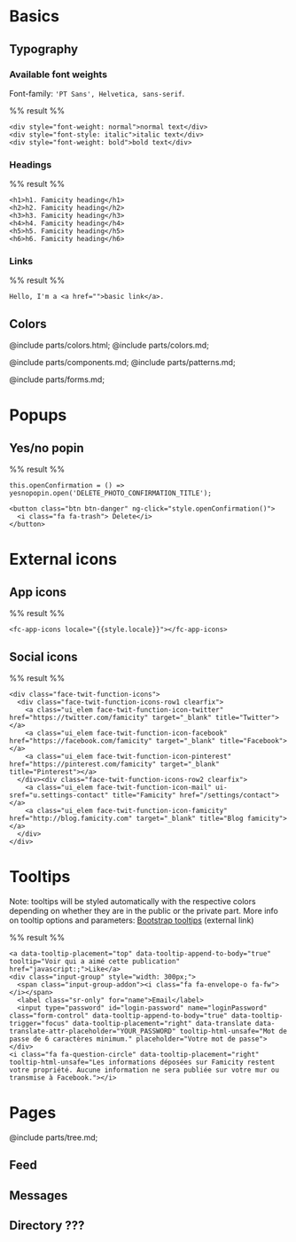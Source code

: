 # Basics

## Typography

### Available font weights

Font-family: `'PT Sans', Helvetica, sans-serif`.

%% result %%
```
<div style="font-weight: normal">normal text</div>
<div style="font-style: italic">italic text</div>
<div style="font-weight: bold">bold text</div>
```

### Headings

%% result %%
```
<h1>h1. Famicity heading</h1>
<h2>h2. Famicity heading</h2>
<h3>h3. Famicity heading</h3>
<h4>h4. Famicity heading</h4>
<h5>h5. Famicity heading</h5>
<h6>h6. Famicity heading</h6>
```

### Links

%% result %%
```
Hello, I'm a <a href="">basic link</a>.
```

## Colors

@include parts/colors.html;
@include parts/colors.md;

@include parts/components.md;
@include parts/patterns.md;

@include parts/forms.md;

# Popups

## Yes/no popin
%% result %%
```
this.openConfirmation = () => yesnopopin.open('DELETE_PHOTO_CONFIRMATION_TITLE');
```
```
<button class="btn btn-danger" ng-click="style.openConfirmation()">
  <i class="fa fa-trash"> Delete</i>
</button>
```

# External icons

## App icons

%% result %%
```
<fc-app-icons locale="{{style.locale}}"></fc-app-icons>
```

## Social icons

%% result %%
```
<div class="face-twit-function-icons">
  <div class="face-twit-function-icons-row1 clearfix">
    <a class="ui_elem face-twit-function-icon-twitter" href="https://twitter.com/famicity" target="_blank" title="Twitter"></a>
    <a class="ui_elem face-twit-function-icon-facebook" href="https://facebook.com/famicity" target="_blank" title="Facebook"></a>
    <a class="ui_elem face-twit-function-icon-pinterest" href="https://pinterest.com/famicity" target="_blank" title="Pinterest"></a>
  </div><div class="face-twit-function-icons-row2 clearfix">
    <a class="ui_elem face-twit-function-icon-mail" ui-sref="u.settings-contact" title="Famicity" href="/settings/contact"></a>
    <a class="ui_elem face-twit-function-icon-famicity" href="http://blog.famicity.com" target="_blank" title="Blog famicity"></a>
  </div>
</div>
```


# Tooltips

Note: tooltips will be styled automatically with the respective colors depending on whether they are in the public or the private part.
More info on tooltip options and parameters: <a href="http://getbootstrap.com/javascript/#tooltips" target="_blank">Bootstrap tooltips</a> (external link)

%% result %%
```
<a data-tooltip-placement="top" data-tooltip-append-to-body="true" tooltip="Voir qui a aimé cette publication" href="javascript:;">Like</a>
<div class="input-group" style="width: 300px;">
  <span class="input-group-addon"><i class="fa fa-envelope-o fa-fw"></i></span>
  <label class="sr-only" for="name">Email</label>
  <input type="password" id="login-password" name="loginPassword" class="form-control" data-tooltip-append-to-body="true" data-tooltip-trigger="focus" data-tooltip-placement="right" data-translate data-translate-attr-placeholder="YOUR_PASSWORD" tooltip-html-unsafe="Mot de passe de 6 caractères minimum." placeholder="Votre mot de passe">
</div>
<i class="fa fa-question-circle" data-tooltip-placement="right" tooltip-html-unsafe="Les informations déposées sur Famicity restent votre propriété. Aucune information ne sera publiée sur votre mur ou transmise à Facebook."></i>
```

# Pages

@include parts/tree.md;

## Feed

## Messages

## Directory ???
